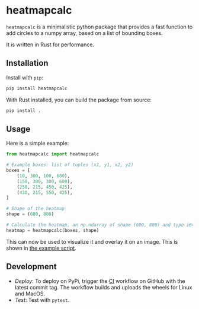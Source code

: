 # heatmapcalc

`heatmapcalc` is a minimalistic python package that provides a fast function to
add circles to a numpy array, based on a list of bounding boxes.

It is written in Rust for performance.

## Installation

Install with `pip`:

```sh
pip install heatmapcalc
```

With Rust installed, you can build the package from source:

```sh
pip install .
```

## Usage

Here is a simple example:

```python
from heatmapcalc import heatmapcalc

# Example boxes: list of tuples (x1, y1, x2, y2)
boxes = [
    (10, 300, 100, 600),
    (150, 300, 300, 600),
    (250, 215, 450, 425),
    (430, 215, 550, 425),
]

# Shape of the heatmap
shape = (600, 800)

# Calculate the heatmap, an np.ndarray of shape (600, 800) and type i64
heatmap = heatmapcalc(boxes, shape)
```

This can now be used to visualize it and overlay it on an image.
This is shown in [the example script](examples/simple.py).

## Development

- _Deploy_: To deploy on PyPi, trigger the [CI](.github/workflows/CI.yml)
workflow on GitHub with the latest commit tag. The workflow builds and uploads
the wheels for Linux and MacOS.
- _Test_: Test with `pytest`.
